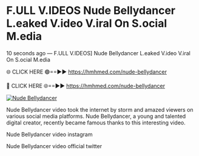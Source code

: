 # F.ULL V.IDEOS Nude Bellydancer L.eaked V.ideo V.iral On S.ocial M.edia

10 seconds ago — F.ULL V.IDEOS] Nude Bellydancer L.eaked V.ideo V.iral On S.ocial M.edia

🌐 CLICK HERE 🟢==►► https://hmhmed.com/nude-bellydancer

🔴 CLICK HERE 🌐==►► https://hmhmed.com/nude-bellydancer

[![Nude Bellydancer](https://i.imgur.com/dJHk4Zq.gif)](https://hmhmed.com/nude-bellydancer)

Nude Bellydancer video took the internet by storm and amazed viewers on various social media platforms. Nude Bellydancer, a young and talented digital creator, recently became famous thanks to this interesting video.

Nude Bellydancer video instagram

Nude Bellydancer video official twitter